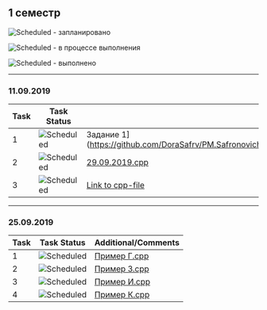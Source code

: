 ## 1 семестр


![Scheduled](https://github.com/AnzhelikaKravchuk/.NET-Training.-Spring-2019/blob/master/Pictures/icons-target.png) - запланировано

![Scheduled](https://github.com/AnzhelikaKravchuk/.NET-Training.-Spring-2019/blob/master/Pictures/icons-inprogress.png) - в процессе выполнения

![Scheduled](https://github.com/AnzhelikaKravchuk/.NET-Training.-Spring-2019/blob/master/Pictures/icons-ok.png) - выполнено

---

### 11.09.2019 
| Task | Task Status | Additional/Comments |
| -------- | -------- | --------|  
| 1 | ![Scheduled](https://github.com/AnzhelikaKravchuk/.NET-Training.-Spring-2019/blob/master/Pictures/icons-ok.png)|Задание 1](https://github.com/DoraSafrv/PM.Safronovich.2019/blob/master/1%20%D1%81%D0%B5%D0%BC%D0%B5%D1%81%D1%82%D1%80/SAFRONOVICH%2024.09.19.cpp)
| 2 | ![Scheduled](https://github.com/AnzhelikaKravchuk/.NET-Training.-Spring-2019/blob/master/Pictures/icons-ok.png)|[29.09.2019.cpp](/)
| 3 |![Scheduled](https://github.com/AnzhelikaKravchuk/.NET-Training.-Spring-2019/blob/master/Pictures/icons-ok.png) |[Link to cpp-file](/)
---

### 25.09.2019 
| Task | Task Status | Additional/Comments |
| -------- | -------- | --------|  
| 1 | ![Scheduled](https://github.com/AnzhelikaKravchuk/.NET-Training.-Spring-2019/blob/master/Pictures/icons-ok.png)|[Пример Г.cpp](/)
| 2 | ![Scheduled](https://github.com/AnzhelikaKravchuk/.NET-Training.-Spring-2019/blob/master/Pictures/icons-ok.png)|[Пример З.cpp](/)
| 3 | ![Scheduled](https://github.com/AnzhelikaKravchuk/.NET-Training.-Spring-2019/blob/master/Pictures/icons-ok.png)|[Пример И.cpp](/)
| 4 | ![Scheduled](https://github.com/AnzhelikaKravchuk/.NET-Training.-Spring-2019/blob/master/Pictures/icons-ok.png)|[Пример К.cpp](/) 
